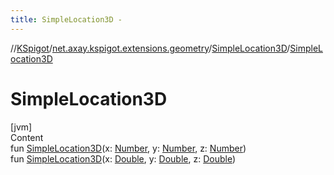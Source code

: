 ```yaml
---
title: SimpleLocation3D -
---
```

//[KSpigot](../../index.md)/[net.axay.kspigot.extensions.geometry](../index.md)/[SimpleLocation3D](index.md)/[SimpleLocation3D](-simple-location3-d.md)



# SimpleLocation3D  
[jvm]  
Content  
fun [SimpleLocation3D](-simple-location3-d.md)(x: [Number](https://kotlinlang.org/api/latest/jvm/stdlib/kotlin/-number/index.html), y: [Number](https://kotlinlang.org/api/latest/jvm/stdlib/kotlin/-number/index.html), z: [Number](https://kotlinlang.org/api/latest/jvm/stdlib/kotlin/-number/index.html))  
fun [SimpleLocation3D](-simple-location3-d.md)(x: [Double](https://kotlinlang.org/api/latest/jvm/stdlib/kotlin/-double/index.html), y: [Double](https://kotlinlang.org/api/latest/jvm/stdlib/kotlin/-double/index.html), z: [Double](https://kotlinlang.org/api/latest/jvm/stdlib/kotlin/-double/index.html))  




